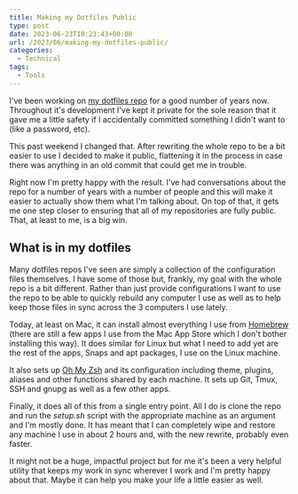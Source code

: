 ```yaml
---
title: Making my Dotfiles Public
type: post
date: 2023-06-23T10:23:43+00:00
url: /2023/06/making-my-dotfiles-public/
categories:
  - Technical
tags:
  - Tools
---
```


I've been working on [my dotfiles repo][1] for a good number of years now. Throughout it's development I've kept it private for the sole reason that it gave me a little safety if I accidentally committed something I didn't want to (like a password, etc).

This past weekend I changed that. After rewriting the whole repo to be a bit easier to use I decided to make it public, flattening it in the process in case there was anything in an old commit that could get me in trouble.

Right now I'm pretty happy with the result. I've had conversations about the repo for a number of years with a number of people and this will make it easier to actually show them what I'm talking about. On top of that, it gets me one step closer to ensuring that all of my repositories are fully public. That, at least to me, is a big win.

## What is in my dotfiles

Many dotfiles repos I've seen are simply a collection of the configuration files themselves. I have some of those but, frankly, my goal with the whole repo is a bit different. Rather than just provide configurations I want to use the repo to be able to quickly rebuild any computer I use as well as to help keep those files in sync across the 3 computers I use lately.

Today, at least on Mac, it can install almost everything I use from [Homebrew][2] (there are still a few apps I use from the Mac App Store which I don't bother installing this way). It does similar for Linux but what I need to add yet are the rest of the apps, Snaps and apt packages, I use on the Linux machine.

It also sets up [Oh My Zsh][3] and its configuration including theme, plugins, aliases and other functions shared by each machine. It sets up Git, Tmux, SSH and gnupg as well as a few other apps.

Finally, it does all of this from a single entry point. All I do is clone the repo and run the _setup.sh_ script with the appropriate machine as an argument and I'm mostly done. It has meant that I can completely wipe and restore any machine I use in about 2 hours and, with the new rewrite, probably even faster.

It might not be a huge, impactful project but for me it's been a very helpful utility that keeps my work in sync wherever I work and I'm pretty happy about that. Maybe it can help you make your life a little easier as well.

 [1]: https://github.com/chriswiegman/dotfiles
 [2]: https://brew.sh
 [3]: https://ohmyz.sh